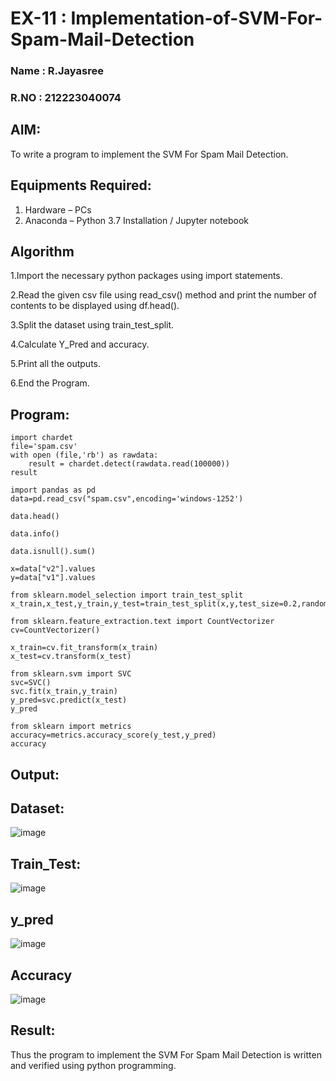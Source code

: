 # EX-11 :  Implementation-of-SVM-For-Spam-Mail-Detection
### Name : R.Jayasree
### R.NO : 212223040074
## AIM:
To write a program to implement the SVM For Spam Mail Detection.

## Equipments Required:
1. Hardware – PCs
2. Anaconda – Python 3.7 Installation / Jupyter notebook

## Algorithm
1.Import the necessary python packages using import statements.

2.Read the given csv file using read_csv() method and print the number of contents to be displayed using df.head().

3.Split the dataset using train_test_split.

4.Calculate Y_Pred and accuracy.

5.Print all the outputs.

6.End the Program.

## Program:
```
import chardet
file='spam.csv'
with open (file,'rb') as rawdata:
    result = chardet.detect(rawdata.read(100000))
result

import pandas as pd
data=pd.read_csv("spam.csv",encoding='windows-1252')

data.head()

data.info()

data.isnull().sum()

x=data["v2"].values
y=data["v1"].values

from sklearn.model_selection import train_test_split
x_train,x_test,y_train,y_test=train_test_split(x,y,test_size=0.2,random_state=0)

from sklearn.feature_extraction.text import CountVectorizer
cv=CountVectorizer()

x_train=cv.fit_transform(x_train)
x_test=cv.transform(x_test)

from sklearn.svm import SVC
svc=SVC()
svc.fit(x_train,y_train)
y_pred=svc.predict(x_test)
y_pred

from sklearn import metrics
accuracy=metrics.accuracy_score(y_test,y_pred)
accuracy
```
## Output:
## Dataset:
![image](https://github.com/user-attachments/assets/8f9468c0-2aa3-4be2-a4db-3b630eba0a4f)

## Train_Test:
![image](https://github.com/user-attachments/assets/0ffef276-0c91-4bf7-973f-fc2aca4dbae3)

## y_pred
![image](https://github.com/user-attachments/assets/9923a09d-49aa-45ec-9587-f928920cbac9)

## Accuracy
![image](https://github.com/user-attachments/assets/b4769022-f53e-4c9a-8c5c-c730b010d6df)


## Result:
Thus the program to implement the SVM For Spam Mail Detection is written and verified using python programming.
